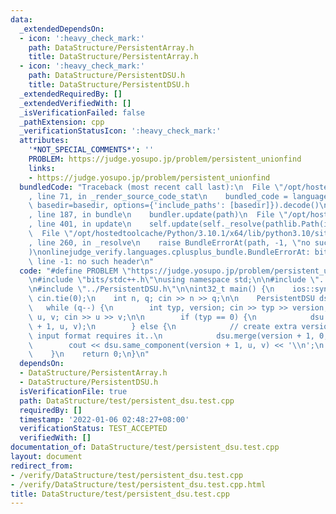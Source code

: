 ```yaml
---
data:
  _extendedDependsOn:
  - icon: ':heavy_check_mark:'
    path: DataStructure/PersistentArray.h
    title: DataStructure/PersistentArray.h
  - icon: ':heavy_check_mark:'
    path: DataStructure/PersistentDSU.h
    title: DataStructure/PersistentDSU.h
  _extendedRequiredBy: []
  _extendedVerifiedWith: []
  _isVerificationFailed: false
  _pathExtension: cpp
  _verificationStatusIcon: ':heavy_check_mark:'
  attributes:
    '*NOT_SPECIAL_COMMENTS*': ''
    PROBLEM: https://judge.yosupo.jp/problem/persistent_unionfind
    links:
    - https://judge.yosupo.jp/problem/persistent_unionfind
  bundledCode: "Traceback (most recent call last):\n  File \"/opt/hostedtoolcache/Python/3.10.1/x64/lib/python3.10/site-packages/onlinejudge_verify/documentation/build.py\"\
    , line 71, in _render_source_code_stat\n    bundled_code = language.bundle(stat.path,\
    \ basedir=basedir, options={'include_paths': [basedir]}).decode()\n  File \"/opt/hostedtoolcache/Python/3.10.1/x64/lib/python3.10/site-packages/onlinejudge_verify/languages/cplusplus.py\"\
    , line 187, in bundle\n    bundler.update(path)\n  File \"/opt/hostedtoolcache/Python/3.10.1/x64/lib/python3.10/site-packages/onlinejudge_verify/languages/cplusplus_bundle.py\"\
    , line 401, in update\n    self.update(self._resolve(pathlib.Path(included), included_from=path))\n\
    \  File \"/opt/hostedtoolcache/Python/3.10.1/x64/lib/python3.10/site-packages/onlinejudge_verify/languages/cplusplus_bundle.py\"\
    , line 260, in _resolve\n    raise BundleErrorAt(path, -1, \"no such header\"\
    )\nonlinejudge_verify.languages.cplusplus_bundle.BundleErrorAt: bits/stdc++.h:\
    \ line -1: no such header\n"
  code: "#define PROBLEM \"https://judge.yosupo.jp/problem/persistent_unionfind\"\n\
    \n#include \"bits/stdc++.h\"\nusing namespace std;\n\n#include \"../PersistentArray.h\"\
    \n#include \"../PersistentDSU.h\"\n\nint32_t main() {\n    ios::sync_with_stdio(0);\
    \ cin.tie(0);\n    int n, q; cin >> n >> q;\n\n    PersistentDSU dsu(n);\n\n \
    \   while (q--) {\n        int typ, version; cin >> typ >> version;\n        int\
    \ u, v; cin >> u >> v;\n\n        if (typ == 0) {\n            dsu.merge(version\
    \ + 1, u, v);\n        } else {\n            // create extra version, since the\
    \ input format requires it..\n            dsu.merge(version + 1, 0, 0);\n    \
    \        cout << dsu.same_component(version + 1, u, v) << '\\n';\n        }\n\
    \    }\n    return 0;\n}\n"
  dependsOn:
  - DataStructure/PersistentArray.h
  - DataStructure/PersistentDSU.h
  isVerificationFile: true
  path: DataStructure/test/persistent_dsu.test.cpp
  requiredBy: []
  timestamp: '2022-01-06 02:48:27+08:00'
  verificationStatus: TEST_ACCEPTED
  verifiedWith: []
documentation_of: DataStructure/test/persistent_dsu.test.cpp
layout: document
redirect_from:
- /verify/DataStructure/test/persistent_dsu.test.cpp
- /verify/DataStructure/test/persistent_dsu.test.cpp.html
title: DataStructure/test/persistent_dsu.test.cpp
---
```


